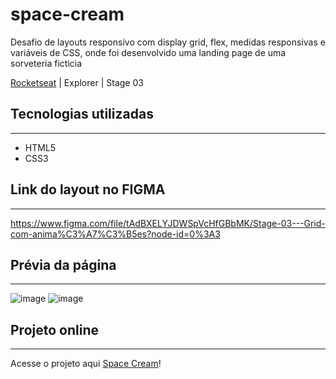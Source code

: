 # space-cream
Desafio de layouts responsivo com display grid, flex, medidas responsivas e variáveis de CSS, onde foi desenvolvido uma landing page de uma sorveteria ficticia

[Rocketseat](https://www.rocketseat.com.br/) | Explorer | Stage 03

## Tecnologias utilizadas
---
- HTML5
- CSS3

## Link do layout no FIGMA
---
https://www.figma.com/file/tAdBXELYJDWSpVcHfGBbMK/Stage-03---Grid-com-anima%C3%A7%C3%B5es?node-id=0%3A3

## Prévia da página
---
![image](https://user-images.githubusercontent.com/73064351/185520086-ce67a8f7-1965-4392-941d-a407ca130892.png) ![image](https://user-images.githubusercontent.com/73064351/185520141-05efa5d3-8866-4b17-9cb8-6b6ca6866666.png)



## Projeto online
--- 
Acesse o projeto aqui [Space Cream](https://antoniodebrito.github.io/space-cream/)!

   
